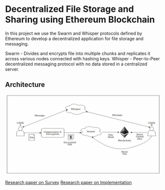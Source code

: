 # Decentralized File Storage and Sharing using Ethereum Blockchain

In this project we use the Swarm and Whisper protocols defined by Ethereum to develop a decentralized application for file storage and messaging.

Swarm - Divides and encrypts file into multiple chunks and replicates it across various nodes connected with hashing keys.
Whisper - Peer-to-Peer decentralized messaging protocol with no data stored in a centralized server.

## Architecture 
![System Architecture](https://github.com/bhargav-sarvaria/BlockchainMessenger/blob/main/Architecture.png)

[Research paper on Survey](https://www.irjet.net/archives/V5/i10/IRJET-V5I10142.pdf)
[Research paper on Implementation](https://www.irjet.net/archives/V6/i4/IRJET-V6I4543.pdf)
